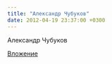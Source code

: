 ```yaml
---
title: "Александр Чубуков"
date: 2012-04-19 23:37:00 +0300
---
```


Александр Чубуков

[Вложение](https://vk.com/photo1267012_280936442)
